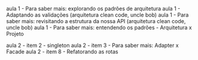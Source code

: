 aula 1 - Para saber mais: explorando os padrões de arquitetura
aula 1 - Adaptando as validações (arquitetura clean code, uncle bob)
aula 1 - Para saber mais: revisitando a estrutura da nossa API (arquitetura clean code, uncle bob)
aula 1 - Para saber mais: entendendo os padrões - Arquitetura x Projeto

aula 2 - item 2 - singleton
aula 2 - item 3 - Para saber mais: Adapter x Facade
aula 2 - item 8 - Refatorando as rotas